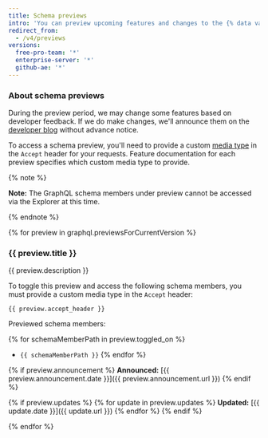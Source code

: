 ```yaml
---
title: Schema previews
intro: 'You can preview upcoming features and changes to the {% data variables.product.prodname_dotcom %} GraphQL schema before they are added to the {% data variables.product.prodname_dotcom %} GraphQL API.'
redirect_from:
  - /v4/previews
versions:
  free-pro-team: '*'
  enterprise-server: '*'
  github-ae: '*'
---
```


### About schema previews

During the preview period, we may change some features based on developer feedback. If we do make changes, we'll announce them on the [developer blog](https://developer.github.com/changes/) without advance notice.

To access a schema preview, you'll need to provide a custom [media type](/v3/media) in the `Accept` header for your requests. Feature documentation for each preview specifies which custom media type to provide.

{% note %}

**Note:** The GraphQL schema members under preview cannot be accessed via the Explorer at this time.

{% endnote %}

{% for preview in graphql.previewsForCurrentVersion %}
### {{ preview.title }}

{{ preview.description }}

To toggle this preview and access the following schema members, you must provide a custom media type in the `Accept` header:

```
{{ preview.accept_header }}
```

Previewed schema members:

{% for schemaMemberPath in preview.toggled_on %}
- `{{ schemaMemberPath }}`
{% endfor %}

{% if preview.announcement %}
**Announced:** [{{ preview.announcement.date }}]({{ preview.announcement.url }})
{% endif %}

{% if preview.updates %}
{% for update in preview.updates %}
**Updated:** [{{ update.date }}]({{ update.url }})
{% endfor %}
{% endif %}

{% endfor %}
